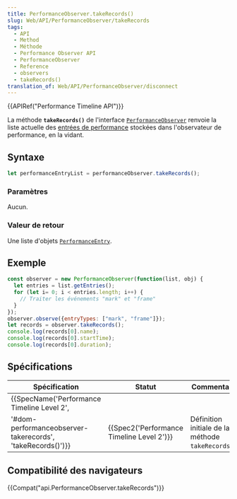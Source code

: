 ```yaml
---
title: PerformanceObserver.takeRecords()
slug: Web/API/PerformanceObserver/takeRecords
tags:
  - API
  - Method
  - Méthode
  - Performance Observer API
  - PerformanceObserver
  - Reference
  - observers
  - takeRecords()
translation_of: Web/API/PerformanceObserver/disconnect
---
```

{{APIRef("Performance Timeline API")}}

La méthode **`takeRecords()`** de l'interface [`PerformanceObserver`](/fr/docs/Web/API/PerformanceObserver) renvoie la liste actuelle des [entrées de performance](/fr/docs/Web/API/PerformanceEntry) stockées dans l'observateur de performance, en la vidant.

## Syntaxe

```js
let performanceEntryList = performanceObserver.takeRecords();
```

### Paramètres

Aucun.

### Valeur de retour

Une liste d'objets [`PerformanceEntry`](/fr/docs/Web/API/PerformanceEntry).

## Exemple

```js
const observer = new PerformanceObserver(function(list, obj) {
  let entries = list.getEntries();
  for (let i= 0; i < entries.length; i++) {
    // Traiter les événements "mark" et "frame"
  }
});
observer.observe({entryTypes: ["mark", "frame"]});
let records = observer.takeRecords();
console.log(records[0].name);
console.log(records[0].startTime);
console.log(records[0].duration);
```

## Spécifications

| Spécification                                                                                                                                    | Statut                                                   | Commentaire                                        |
| ------------------------------------------------------------------------------------------------------------------------------------------------ | -------------------------------------------------------- | -------------------------------------------------- |
| {{SpecName('Performance Timeline Level 2',
        '#dom-performanceobserver-takerecords', 'takeRecords()')}} | {{Spec2('Performance Timeline Level 2')}} | Définition initiale de la méthode `takeRecords()`. |

## Compatibilité des navigateurs

{{Compat("api.PerformanceObserver.takeRecords")}}
